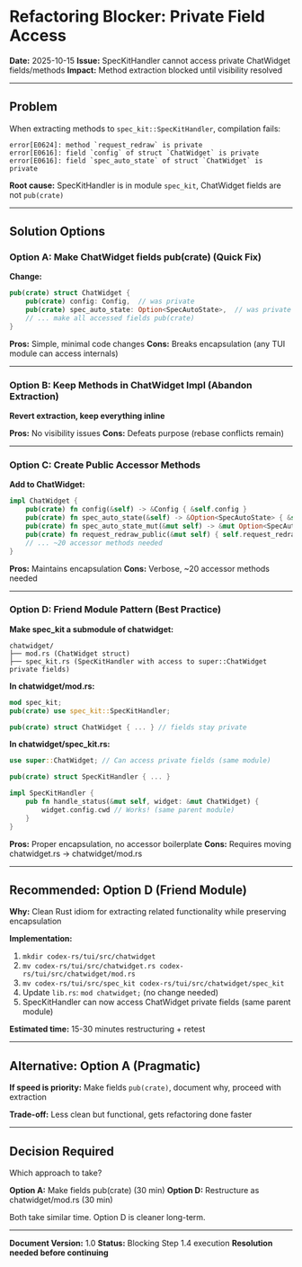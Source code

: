 # Refactoring Blocker: Private Field Access

**Date:** 2025-10-15
**Issue:** SpecKitHandler cannot access private ChatWidget fields/methods
**Impact:** Method extraction blocked until visibility resolved

---

## Problem

When extracting methods to `spec_kit::SpecKitHandler`, compilation fails:

```
error[E0624]: method `request_redraw` is private
error[E0616]: field `config` of struct `ChatWidget` is private
error[E0616]: field `spec_auto_state` of struct `ChatWidget` is private
```

**Root cause:** SpecKitHandler is in module `spec_kit`, ChatWidget fields are not `pub(crate)`

---

## Solution Options

### Option A: Make ChatWidget fields pub(crate) (Quick Fix)

**Change:**
```rust
pub(crate) struct ChatWidget {
    pub(crate) config: Config,  // was private
    pub(crate) spec_auto_state: Option<SpecAutoState>,  // was private
    // ... make all accessed fields pub(crate)
}
```

**Pros:** Simple, minimal code changes
**Cons:** Breaks encapsulation (any TUI module can access internals)

---

### Option B: Keep Methods in ChatWidget Impl (Abandon Extraction)

**Revert extraction, keep everything inline**

**Pros:** No visibility issues
**Cons:** Defeats purpose (rebase conflicts remain)

---

### Option C: Create Public Accessor Methods

**Add to ChatWidget:**
```rust
impl ChatWidget {
    pub(crate) fn config(&self) -> &Config { &self.config }
    pub(crate) fn spec_auto_state(&self) -> &Option<SpecAutoState> { &self.spec_auto_state }
    pub(crate) fn spec_auto_state_mut(&mut self) -> &mut Option<SpecAutoState> { &mut self.spec_auto_state }
    pub(crate) fn request_redraw_public(&mut self) { self.request_redraw(); }
    // ... ~20 accessor methods needed
}
```

**Pros:** Maintains encapsulation
**Cons:** Verbose, ~20 accessor methods needed

---

### Option D: Friend Module Pattern (Best Practice)

**Make spec_kit a submodule of chatwidget:**
```
chatwidget/
├── mod.rs (ChatWidget struct)
├── spec_kit.rs (SpecKitHandler with access to super::ChatWidget private fields)
```

**In chatwidget/mod.rs:**
```rust
mod spec_kit;
pub(crate) use spec_kit::SpecKitHandler;

pub(crate) struct ChatWidget { ... } // fields stay private
```

**In chatwidget/spec_kit.rs:**
```rust
use super::ChatWidget; // Can access private fields (same module)

pub(crate) struct SpecKitHandler { ... }

impl SpecKitHandler {
    pub fn handle_status(&mut self, widget: &mut ChatWidget) {
        widget.config.cwd // Works! (same parent module)
    }
}
```

**Pros:** Proper encapsulation, no accessor boilerplate
**Cons:** Requires moving chatwidget.rs → chatwidget/mod.rs

---

## Recommended: Option D (Friend Module)

**Why:** Clean Rust idiom for extracting related functionality while preserving encapsulation

**Implementation:**
1. `mkdir codex-rs/tui/src/chatwidget`
2. `mv codex-rs/tui/src/chatwidget.rs codex-rs/tui/src/chatwidget/mod.rs`
3. `mv codex-rs/tui/src/spec_kit codex-rs/tui/src/chatwidget/spec_kit`
4. Update `lib.rs`: `mod chatwidget;` (no change needed)
5. SpecKitHandler can now access ChatWidget private fields (same parent module)

**Estimated time:** 15-30 minutes restructuring + retest

---

## Alternative: Option A (Pragmatic)

**If speed is priority:** Make fields `pub(crate)`, document why, proceed with extraction

**Trade-off:** Less clean but functional, gets refactoring done faster

---

## Decision Required

Which approach to take?

**Option A:** Make fields pub(crate) (30 min)
**Option D:** Restructure as chatwidget/mod.rs (30 min)

Both take similar time. Option D is cleaner long-term.

---

**Document Version:** 1.0
**Status:** Blocking Step 1.4 execution
**Resolution needed before continuing**
